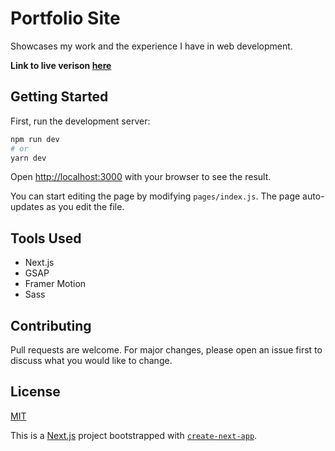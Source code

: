 # Portfolio Site
Showcases my work and the experience I have in web development. 

**Link to live verison [here](https://youngprinnce.netlify.app/)**

<p align="center">

</p>

## Getting Started

First, run the development server:

```bash
npm run dev
# or
yarn dev
```

Open [http://localhost:3000](http://localhost:3000) with your browser to see the result.

You can start editing the page by modifying `pages/index.js`. The page auto-updates as you edit the file.

## Tools Used
- Next.js
- GSAP
- Framer Motion
- Sass

## Contributing
Pull requests are welcome. For major changes, please open an issue first to discuss what you would like to change.

## License
[MIT](https://opensource.org/licenses/MIT)

This is a [Next.js](https://nextjs.org/) project bootstrapped with [`create-next-app`](https://github.com/vercel/next.js/tree/canary/packages/create-next-app).

